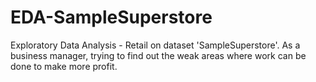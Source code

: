 # EDA-SampleSuperstore
Exploratory Data Analysis - Retail on dataset 'SampleSuperstore'.
As a business manager, trying to find out the weak areas where work can be done to make more profit.
